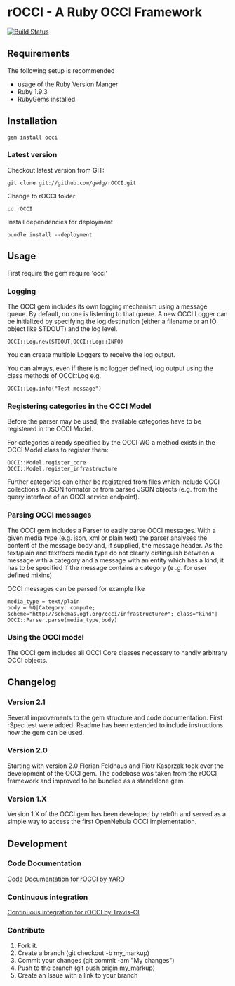 rOCCI - A Ruby OCCI Framework
=================================

[![Build Status](https://secure.travis-ci.org/gwdg/rOCCI.png)](http://travis-ci.org/gwdg/rOCCI)

Requirements
------------

The following setup is recommended

* usage of the Ruby Version Manger
* Ruby 1.9.3
* RubyGems installed

Installation
------------

    gem install occi

### Latest version

Checkout latest version from GIT:

    git clone git://github.com/gwdg/rOCCI.git

Change to rOCCI folder

    cd rOCCI

Install dependencies for deployment

    bundle install --deployment

Usage
-----

First require the gem
    require 'occi'

### Logging

The OCCI gem includes its own logging mechanism using a message queue. By default, no one is listening to that queue.
A new OCCI Logger can be initialized by specifying the log destination (either a filename or an IO object like
STDOUT) and the log level.

    OCCI::Log.new(STDOUT,OCCI::Log::INFO)

You can create multiple Loggers to receive the log output.

You can always, even if there is no logger defined, log output using the class methods of OCCI::Log e.g.

    OCCI::Log.info("Test message")

### Registering categories in the OCCI Model

Before the parser may be used, the available categories have to be registered in the OCCI Model.

For categories already specified by the OCCI WG a method exists in the OCCI Model class to register them:

    OCCI::Model.register_core
    OCCI::Model.register_infrastructure

Further categories can either be registered from files which include OCCI collections in JSON formator or from parsed
 JSON objects (e.g. from the query interface of an OCCI service endpoint).

### Parsing OCCI messages

The OCCI gem includes a Parser to easily parse OCCI messages. With a given media type (e.g. json,
xml or plain text) the parser analyses the content of the message body and, if supplied,
the message header. As the text/plain and text/occi media type do not clearly distinguish between a message with a
category and a message with an entity which has a kind, it has to be specified if the message contains a category (e
.g. for user defined mixins)

OCCI messages can be parsed for example like

    media_type = text/plain
    body = %Q|Category: compute; scheme="http://schemas.ogf.org/occi/infrastructure#"; class="kind"|
    OCCI::Parser.parse(media_type,body)

### Using the OCCI model

The OCCI gem includes all OCCI Core classes necessary to handly arbitrary OCCI objects.

Changelog
---------

### Version 2.1

Several improvements to the gem structure and code documentation. First rSpec test were added. Readme has been extended to include instructions how the gem can be used.

### Version 2.0

Starting with version 2.0 Florian Feldhaus and Piotr Kasprzak took over the development of the OCCI gem. The codebase was taken from the rOCCI framework and improved to be bundled as a standalone gem.

### Version 1.X

Version 1.X of the OCCI gem has been developed by retr0h and served as a simple way to access the first OpenNebula OCCI implementation.

Development
-----------

### Code Documentation

[Code Documentation for rOCCI by YARD](http://rubydoc.info/github/gwdg/rOCCI/)

### Continuous integration

[Continuous integration for rOCCI by Travis-CI](http://travis-ci.org/gwdg/rOCCI/)

### Contribute

1. Fork it.
2. Create a branch (git checkout -b my_markup)
3. Commit your changes (git commit -am "My changes")
4. Push to the branch (git push origin my_markup)
5. Create an Issue with a link to your branch
